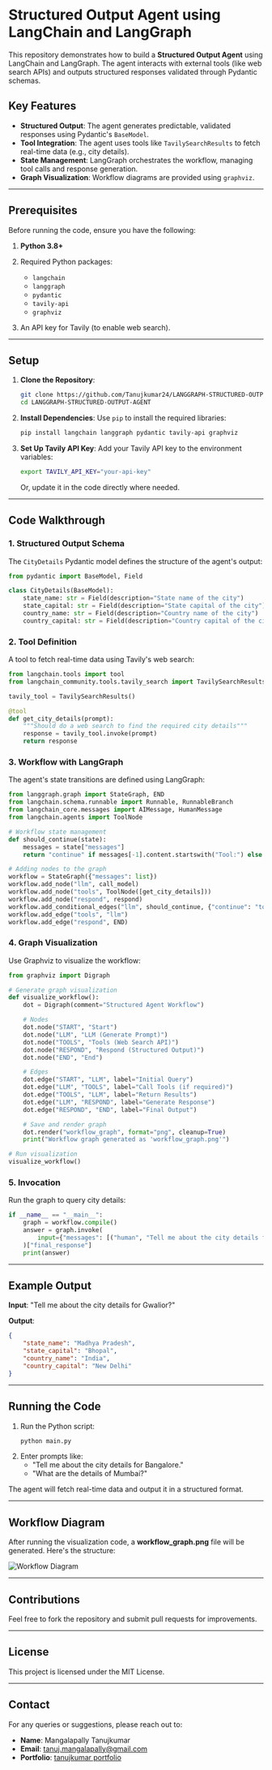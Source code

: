 # Structured Output Agent using LangChain and LangGraph

This repository demonstrates how to build a **Structured Output Agent** using LangChain and LangGraph. The agent interacts with external tools (like web search APIs) and outputs structured responses validated through Pydantic schemas.

## Key Features

- **Structured Output**: The agent generates predictable, validated responses using Pydantic's `BaseModel`.
- **Tool Integration**: The agent uses tools like `TavilySearchResults` to fetch real-time data (e.g., city details).
- **State Management**: LangGraph orchestrates the workflow, managing tool calls and response generation.
- **Graph Visualization**: Workflow diagrams are provided using `graphviz`.

---

## Prerequisites

Before running the code, ensure you have the following:

1. **Python 3.8+**
2. Required Python packages:
   - `langchain`
   - `langgraph`
   - `pydantic`
   - `tavily-api`
   - `graphviz`

3. An API key for Tavily (to enable web search).

---

## Setup

1. **Clone the Repository**:
   ```bash
   git clone https://github.com/Tanujkumar24/LANGGRAPH-STRUCTURED-OUTPUT-AGENT.git
   cd LANGGRAPH-STRUCTURED-OUTPUT-AGENT
   ```

2. **Install Dependencies**:
   Use `pip` to install the required libraries:
   ```bash
   pip install langchain langgraph pydantic tavily-api graphviz
   ```

3. **Set Up Tavily API Key**:
   Add your Tavily API key to the environment variables:
   ```bash
   export TAVILY_API_KEY="your-api-key"
   ```
   Or, update it in the code directly where needed.

---

## Code Walkthrough

### 1. **Structured Output Schema**
The `CityDetails` Pydantic model defines the structure of the agent's output:
```python
from pydantic import BaseModel, Field

class CityDetails(BaseModel):
    state_name: str = Field(description="State name of the city")
    state_capital: str = Field(description="State capital of the city")
    country_name: str = Field(description="Country name of the city")
    country_capital: str = Field(description="Country capital of the city")
```

### 2. **Tool Definition**
A tool to fetch real-time data using Tavily's web search:
```python
from langchain.tools import tool
from langchain_community.tools.tavily_search import TavilySearchResults

tavily_tool = TavilySearchResults()

@tool
def get_city_details(prompt):
    """Should do a web search to find the required city details"""
    response = tavily_tool.invoke(prompt)
    return response
```

### 3. **Workflow with LangGraph**
The agent's state transitions are defined using LangGraph:
```python
from langgraph.graph import StateGraph, END
from langchain.schema.runnable import Runnable, RunnableBranch
from langchain_core.messages import AIMessage, HumanMessage
from langchain.agents import ToolNode

# Workflow state management
def should_continue(state):
    messages = state["messages"]
    return "continue" if messages[-1].content.startswith("Tool:") else "respond"

# Adding nodes to the graph
workflow = StateGraph({"messages": list})
workflow.add_node("llm", call_model)
workflow.add_node("tools", ToolNode([get_city_details]))
workflow.add_node("respond", respond)
workflow.add_conditional_edges("llm", should_continue, {"continue": "tools", "respond": "respond"})
workflow.add_edge("tools", "llm")
workflow.add_edge("respond", END)
```

### 4. **Graph Visualization**
Use Graphviz to visualize the workflow:
```python
from graphviz import Digraph

# Generate graph visualization
def visualize_workflow():
    dot = Digraph(comment="Structured Agent Workflow")

    # Nodes
    dot.node("START", "Start")
    dot.node("LLM", "LLM (Generate Prompt)")
    dot.node("TOOLS", "Tools (Web Search API)")
    dot.node("RESPOND", "Respond (Structured Output)")
    dot.node("END", "End")

    # Edges
    dot.edge("START", "LLM", label="Initial Query")
    dot.edge("LLM", "TOOLS", label="Call Tools (if required)")
    dot.edge("TOOLS", "LLM", label="Return Results")
    dot.edge("LLM", "RESPOND", label="Generate Response")
    dot.edge("RESPOND", "END", label="Final Output")

    # Save and render graph
    dot.render("workflow_graph", format="png", cleanup=True)
    print("Workflow graph generated as 'workflow_graph.png'")

# Run visualization
visualize_workflow()
```

### 5. **Invocation**
Run the graph to query city details:
```python
if __name__ == "__main__":
    graph = workflow.compile()
    answer = graph.invoke(
        input={"messages": [("human", "Tell me about the city details for gwalior?")]}
    )["final_response"]
    print(answer)
```

---

## Example Output

**Input**: "Tell me about the city details for Gwalior?"

**Output**:
```json
{
    "state_name": "Madhya Pradesh",
    "state_capital": "Bhopal",
    "country_name": "India",
    "country_capital": "New Delhi"
}
```

---

## Running the Code

1. Run the Python script:
   ```bash
   python main.py
   ```
2. Enter prompts like:
   - "Tell me about the city details for Bangalore."
   - "What are the details of Mumbai?"

The agent will fetch real-time data and output it in a structured format.

---

## Workflow Diagram
After running the visualization code, a **workflow_graph.png** file will be generated. Here's the structure:

![Workflow Diagram](https://github.com/Tanujkumar24/LANGGRAPH-STRUCTURED-OUTPUT-AGENT/blob/main/graph.jpg)

---

## Contributions
Feel free to fork the repository and submit pull requests for improvements.

---

## License
This project is licensed under the MIT License.

---

## Contact
For any queries or suggestions, please reach out to:
- **Name**: Mangalapally Tanujkumar
- **Email**: tanuj.mangalapally@gmail.com
- **Portfolio**: [tanujkumar portfolio](https://tanujkumar24.github.io/Tanujkumar-portfolio/)
